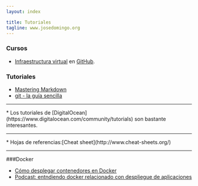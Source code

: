 ```yaml
---
layout: index

title: Tutoriales
tagline: www.josedomingo.org
---
```


### Cursos

* [Infraestructura virtual](http://jj.github.io/IV/	) en [GitHub](https://github.com/JJ/IV).

### Tutoriales

* [Mastering Markdown](https://guides.github.com/features/mastering-markdown/)
* [git - la guía sencilla](http://rogerdudler.github.io/git-guide/index.es.html)
<hr/>
* Los tutoriales de [DigitalOcean](https://www.digitalocean.com/community/tutorials) son bastante interesantes.
<hr/>
* Hojas de referencias:[Cheat sheet](http://www.cheat-sheets.org/)
<hr/>

###Docker

* [Cómo desplegar contenedores en Docker](https://platzi.com/blog/desplegar-contenedores-docker/)
* [Podcast: entndiendo docker relacionado con despliegue de aplicaciones](https://soundcloud.com/programania/programania-podcast-1)